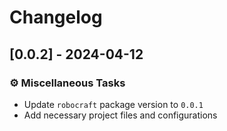 # Changelog

## [0.0.2] - 2024-04-12

### <!-- 7 -->⚙️ Miscellaneous Tasks

- Update `robocraft` package version to `0.0.1`
- Add necessary project files and configurations

<!-- BRESILLA -->
